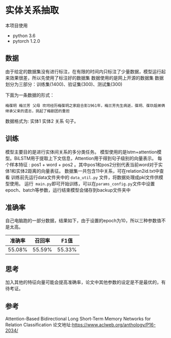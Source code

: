 # 实体关系抽取
本项目使用
+ python 3.6
+ pytorch 1.2.0

## 数据
由于给定的数据集没有进行标注，在有限的时间内只标注了少量数据，模型运行起来效果很差，所以先使用了标注好的数据集
数据使用的是网上开源的数据集
数据划分为三部分：训练集(1400)、验证集(300)、测试集(300)

下面为一条数据的形式：
```
梅葆玥	梅兰芳	父母 坎坷经历梅葆玥之家庭合影1961年，梅兰芳先生病逝，葆玥、葆玖姐弟俩继承父亲的遗志，挑起了梅剧团的重担
```
数据格式为: 实体1 实体2 关系 句子。

## 训练
模型主要目的是进行实体间关系的多分类任务。
模型使用的是lstm+attention模型。BiLSTM用于提取上下文信息，Attention用于得到句子级别的向量表示。
每个样本特征 :  pos1 + word + pos2 。其中pos1和pos2分别代表当前word对于实体1和实体2距离的向量表征。
数据集一共包含11中关系，可在relation2id.txt中查看
训练前先运行data文件夹中的 `data_util.py` 文件，将数据处理成pkl文件供模型使用。 
运行` main.py`即可开始训练，可以在`params_config.py`文件中设置epoch、batch等参数，运行结束模型会储存到backup文件夹中



## 准确率
自己电脑跑的一部分数据，结果如下，由于设置的epoch为10，所以三种参数值不是太高。

| 准确率 | 召回率 | F1值 |
| ------ | ------ | ------ |
| 55.08% | 55.59% | 55.33% |

## 思考
加入其他的特征向量可能会提高准确率，论文中其他参数的设定是不是最优的，有待考证。

## 参考
Attention-Based Bidirectional Long Short-Term Memory Networks for Relation Classification
论文地址:https://www.aclweb.org/anthology/P16-2034/



